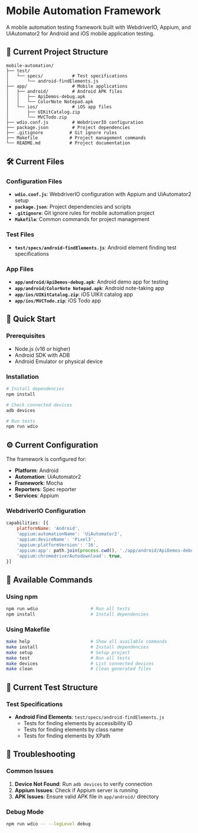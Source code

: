 # Mobile Automation Framework

A mobile automation testing framework built with WebdriverIO, Appium, and UiAutomator2 for Android and iOS mobile application testing.

## 📁 Current Project Structure

```
mobile-automation/
├── test/
│   └── specs/           # Test specifications
│       └── android-findElements.js
├── app/                 # Mobile applications
│   ├── android/         # Android APK files
│   │   ├── ApiDemos-debug.apk
│   │   └── ColorNote Notepad.apk
│   └── ios/             # iOS app files
│       ├── UIKitCatalog.zip
│       └── MVCTodo.zip
├── wdio.conf.js         # WebdriverIO configuration
├── package.json         # Project dependencies
├── .gitignore          # Git ignore rules
├── Makefile            # Project management commands
└── README.md           # Project documentation
```

## 🛠️ Current Files

### Configuration Files
- **`wdio.conf.js`**: WebdriverIO configuration with Appium and UiAutomator2 setup
- **`package.json`**: Project dependencies and scripts
- **`.gitignore`**: Git ignore rules for mobile automation project
- **`Makefile`**: Common commands for project management

### Test Files
- **`test/specs/android-findElements.js`**: Android element finding test specifications

### App Files
- **`app/android/ApiDemos-debug.apk`**: Android demo app for testing
- **`app/android/ColorNote Notepad.apk`**: Android note-taking app
- **`app/ios/UIKitCatalog.zip`**: iOS UIKit catalog app
- **`app/ios/MVCTodo.zip`**: iOS Todo app

## 🚀 Quick Start

### Prerequisites
- Node.js (v16 or higher)
- Android SDK with ADB
- Android Emulator or physical device

### Installation
```bash
# Install dependencies
npm install

# Check connected devices
adb devices

# Run tests
npm run wdio
```

## ⚙️ Current Configuration

The framework is configured for:
- **Platform**: Android
- **Automation**: UiAutomator2
- **Framework**: Mocha
- **Reporters**: Spec reporter
- **Services**: Appium

### WebdriverIO Configuration
```javascript
capabilities: [{
    platformName: 'Android',
    'appium:automationName': 'UiAutomator2',
    'appium:deviceName': 'Pixel3',
    'appium:platformVersion': '16',
    'appium:app': path.join(process.cwd(), './app/android/ApiDemos-debug.apk'),
    'appium:chromedriverAutodownload': true,
}]
```

## 🔧 Available Commands

### Using npm
```bash
npm run wdio                    # Run all tests
npm install                     # Install dependencies
```

### Using Makefile
```bash
make help                       # Show all available commands
make install                    # Install dependencies
make setup                      # Setup project
make test                       # Run all tests
make devices                    # List connected devices
make clean                      # Clean generated files
```

## 📝 Current Test Structure

### Test Specifications
- **Android Find Elements**: `test/specs/android-findElements.js`
  - Tests for finding elements by accessibility ID
  - Tests for finding elements by class name
  - Tests for finding elements by XPath

## 🐛 Troubleshooting

### Common Issues
1. **Device Not Found**: Run `adb devices` to verify connection
2. **Appium Issues**: Check if Appium server is running
3. **APK Issues**: Ensure valid APK file in `app/android/` directory

### Debug Mode
```bash
npm run wdio -- --logLevel debug
``` 